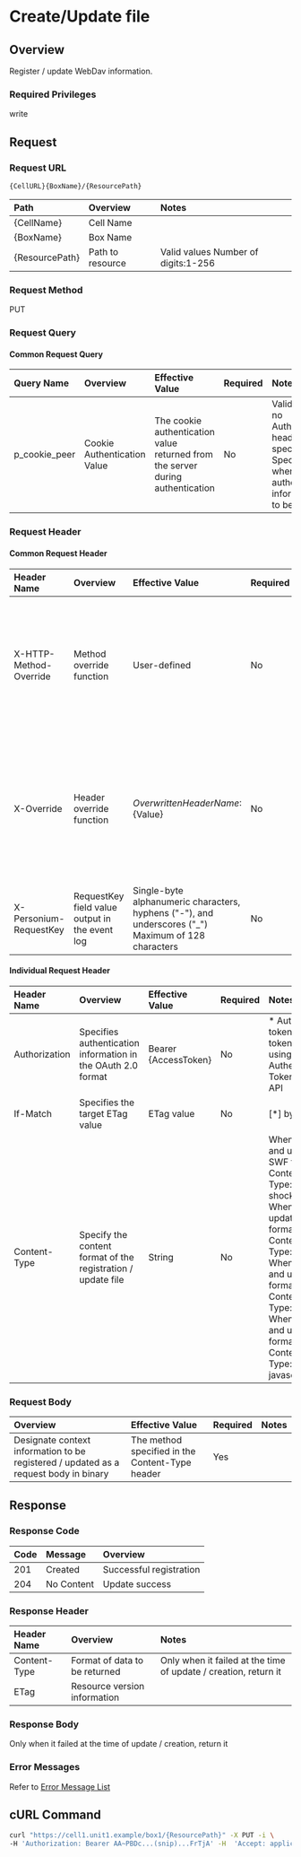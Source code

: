 #  Create/Update file

## Overview

Register / update WebDav information.

### Required Privileges

write

## Request

### Request URL

```
{CellURL}{BoxName}/{ResourcePath}
```

|Path|Overview|Notes|
|:--|:--|:--|
|{CellName}|Cell Name||
|{BoxName}|Box Name||
|{ResourcePath}|Path to resource|Valid values Number of digits:1-256|

### Request Method

PUT

### Request Query

#### Common Request Query

|Query Name|Overview|Effective Value|Required|Notes|
|:--|:--|:--|:--|:--|
|p_cookie_peer|Cookie Authentication Value|The cookie authentication value returned from the server during authentication|No|Valid only if no Authorization header specified<br>Specify this when cookie authentication information is to be used|

### Request Header

#### Common Request Header

|Header Name|Overview|Effective Value|Required|Notes|
|:--|:--|:--|:--|:--|
|X-HTTP-Method-Override|Method override function|User-defined|No|Specifying this value in a request with the POST method indicates that the specified value is used as the method|
|X-Override|Header override function|${OverwrittenHeaderName}:${Value}|No|The normal HTTP header value is overwritten. Specify multiple X-Override headers for the overwriting of multiple headers|
|X-Personium-RequestKey|RequestKey field value output in the event log|Single-byte alphanumeric characters, hyphens ("-"), and underscores ("_")<br>Maximum of 128 characters|No||

#### Individual Request Header

|Header Name|Overview|Effective Value|Required|Notes|
|:--|:--|:--|:--|:--|
|Authorization|Specifies authentication information in the OAuth 2.0 format|Bearer {AccessToken}|No|* Authentication tokens are the tokens acquired using the Authentication Token Acquisition API|
|If-Match|Specifies the target ETag value|ETag value|No|[*] by default|
|Content-Type|Specify the content format of the registration / update file|String|No|When registering and updating in SWF format<br>Content-Type:application/x-shockwave-flash<br>When registering / updating in PDF format<br>Content-Type:application/pdf<br>When registering and updating in JPG format<br>Content-Type:image/jpeg<br>When registering and updating in js format<br>Content-Type:application/x-javascript|

### Request Body

|Overview|Effective Value|Required|Notes|
|:--|:--|:--|:--|
|Designate context information to be registered / updated as a request body in binary|The method specified in the Content-Type header|Yes||


## Response

### Response Code

|Code|Message|Overview|
|:--|:--|:--|
|201|Created|Successful registration|
|204|No Content|Update success|

### Response Header

|Header Name|Overview|Notes|
|:--|:--|:--|
|Content-Type|Format of data to be returned|Only when it failed at the time of update / creation, return it|
|ETag|Resource version information||

### Response Body

Only when it failed at the time of update / creation, return it

### Error Messages

Refer to [Error Message List](004_Error_Messages.md)


## cURL Command

```sh
curl "https://cell1.unit1.example/box1/{ResourcePath}" -X PUT -i \
-H 'Authorization: Bearer AA~PBDc...(snip)...FrTjA' -H  'Accept: application/json' -d '{[File contents]}'
```

